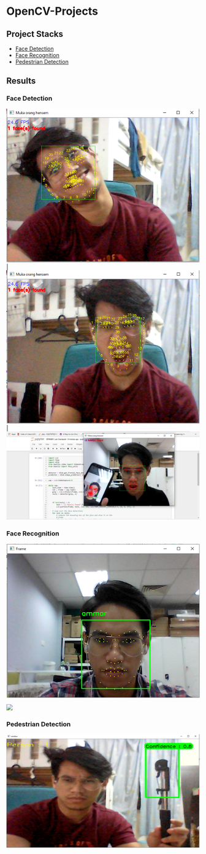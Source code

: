 # OpenCV-Projects

## Project Stacks ##

* [Face Detection]()
* [Face Recognition]()
* [Pedestrian Detection]()

## Results ## 

### Face Detection ###

![](https://github.com/ammarsyatbi/OpenCV-Projects/blob/master/images/fd1.PNG) | ![](https://github.com/ammarsyatbi/OpenCV-Projects/blob/master/images/fd2.PNG) | ![](https://github.com/ammarsyatbi/OpenCV-Projects/blob/master/images/fd3.PNG)

### Face Recognition ###

![](https://github.com/ammarsyatbi/OpenCV-Projects/blob/master/images/fr1.PNG)

![](https://github.com/ammarsyatbi/OpenCV-Projects/blob/master/images/fr2.PNG)

### Pedestrian Detection ###

![](https://github.com/ammarsyatbi/OpenCV-Projects/blob/master/images/pd.PNG)
